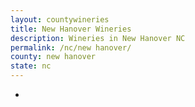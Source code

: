 ```yaml
---
layout: countywineries
title: New Hanover Wineries
description: Wineries in New Hanover NC
permalink: /nc/new hanover/
county: new hanover
state: nc
---
```

-
